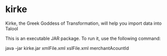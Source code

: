 kirke
=====

Kirke, the Greek Goddess of Transformation, will help you import data into Talool 

This is an executable JAR package. To run it, use the following command:

java -jar kirke.jar xmlFile.xml xslFile.xml merchantAcountId

